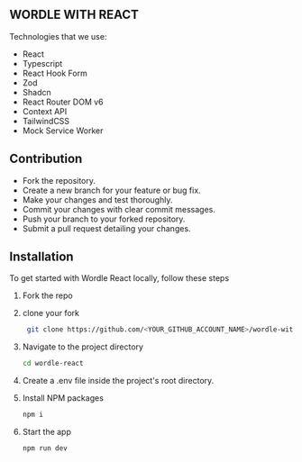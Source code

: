 ## WORDLE WITH REACT

Technologies that we use:

- React
- Typescript
- React Hook Form
- Zod
- Shadcn
- React Router DOM v6
- Context API
- TailwindCSS
- Mock Service Worker

## Contribution

- Fork the repository.
- Create a new branch for your feature or bug fix.
- Make your changes and test thoroughly.
- Commit your changes with clear commit messages.
- Push your branch to your forked repository.
- Submit a pull request detailing your changes.

## Installation

To get started with Wordle React locally, follow these steps

1. Fork the repo

2. clone your fork

   ```sh
    git clone https://github.com/<YOUR_GITHUB_ACCOUNT_NAME>/wordle-with-react.git
   ```

3. Navigate to the project directory

   ```sh
   cd wordle-react
   ```

4. Create a .env file inside the project's root directory.

5. Install NPM packages

   ```sh
   npm i
   ```

6. Start the app

   ```sh
   npm run dev
   ```
